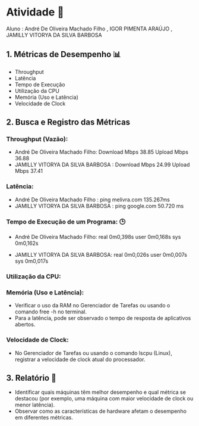 # Atividade 👥 

Aluno : André De Oliveira Machado Filho , IGOR PIMENTA ARAÚJO  , JAMILLY VITORYA DA SILVA BARBOSA 

## 1. Métricas de Desempenho 📊 

 - Throughput
 - Latência
 - Tempo de Execução
 - Utilização da CPU
 - Memória (Uso e Latência)
 - Velocidade de Clock

## 2. Busca e Registro das Métricas

### Throughput (Vazão):

- André De Oliveira Machado Filho: Download Mbps 38.85 Upload Mbps 36.88
- JAMILLY VITORYA DA SILVA BARBOSA : Download Mbps 24.99 Upload Mbps 37.41

### Latência:

- André De Oliveira Machado Filho : ping melivra.com 135.267ms
- JAMILLY VITORYA DA SILVA BARBOSA : ping google.com 50.720 ms
### Tempo de Execução de um Programa: 🕒
- André De Oliveira Machado Filho:
real	0m0,398s
user	0m0,168s
sys	0m0,162s

- JAMILLY VITORYA DA SILVA BARBOSA:
real	0m0,026s
user	0m0,007s
sys	0m0,017s

### Utilização da CPU:

 

### Memória (Uso e Latência):

- Verificar o uso da RAM no Gerenciador de Tarefas ou usando o comando free -h no terminal.
- Para a latência, pode ser observado o tempo de resposta de aplicativos abertos.

### Velocidade de Clock:
 - No Gerenciador de Tarefas ou usando o comando lscpu (Linux), registrar a velocidade de clock atual do processador.

## 3. Relatório 📝 

 - Identificar quais máquinas têm melhor desempenho e qual métrica se destacou (por exemplo, uma máquina com maior velocidade de clock ou menor latência).
 - Observar como as características de hardware afetam o desempenho em diferentes métricas.
